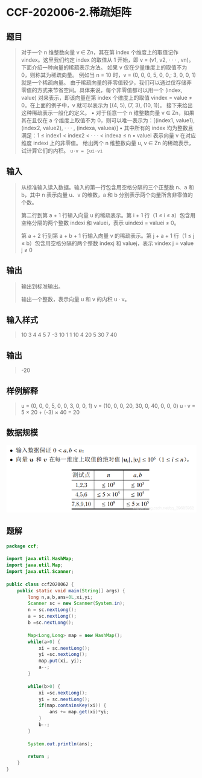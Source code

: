 # CCF-202006-2.稀疏矩阵

## 题目

>  对于一个 n 维整数向量 v ∈ Zn，其在第 index 个维度上的取值记作 vindex。这里我们约定 index 的取值从 1 开始，即 v = (v1, v2, · · · , vn)。下面介绍一种向量的稀疏表示方法。
> 如果 v 仅在少量维度上的取值不为 0，则称其为稀疏向量。
> 例如当 n = 10 时，v = (0, 0, 0, 5, 0, 0,; 3, 0, 0, 1) 就是一个稀疏向量。
> 由于稀疏向量的非零值较少，我们可以通过仅存储非零值的方式来节省空间。具体来说，每个非零值都可以用一个 (index, value) 对来表示，即该向量在第 index 个维度上的取值 vindex = value ≠ 0。在上面的例子中，v 就可以表示为 [(4, 5), (7, 3), (10, 1)]。
> 接下来给出这种稀疏表示一般化的定义。
> • 对于任意一个 n 维整数向量 v ∈ Zn，如果其在且仅在 a 个维度上取值不为 0，则可以唯一表示为：[(index1, value1), (index2, value2), · · · , (indexa, valuea)] • 其中所有的 index 均为整数且满足：1 ≤ index1 < index2 < · · · < indexa ≤ n
> • valuei 表示向量 v 在对应维度 indexi 上的非零值。
> 给出两个 n 维整数向量 u, v ∈ Zn 的稀疏表示，试计算它们的内积。
> ```u·v = ∑ui·vi```

## 输入

> 从标准输入读入数据。输入的第一行包含用空格分隔的三个正整数 n、a 和 b，其中 n 表示向量 u、v 的维数，a 和 b 分别表示两个向量所含非零值的个数。
>
> 第二行到第 a + 1 行输入向量 u 的稀疏表示。第 i + 1 行（1 ≤ i ≤ a）包含用空格分隔的两个整数 indexi 和 valuei，表示 uindexi = valuei ≠ 0。 
>
> 第 a + 2 行到第 a + b + 1 行输入向量 v 的稀疏表示。第 j + a + 1 行（1 ≤ j ≤ b）包含用空格分隔的两个整数 indexj 和 valuej，表示 vindex j = value j ≠ 0

## 输出

> 输出到标准输出。
>
> 输出一个整数，表示向量 u 和 v 的内积 u · v。

## 输入样式

>    10 3 4
> 	4 5
> 	7 -3
> 	10 1
> 	1 10
> 	4 20
> 	5 30
> 	7 40

## 输出

> -20

## 样例解释

> u = (0, 0, 0, 5, 0, 0, 3, 0, 0, 1)
> v = (10, 0, 0, 20, 30, 0, 40, 0, 0, 0)
> u · v = 5 × 20 + (-3) × 40 = 20

## 数据规模

![](https://github.com/YVictor13/CCFCSP/blob/master/image/20200826095722145.png)



## 题解

```java
package ccf;

import java.util.HashMap;
import java.util.Map;
import java.util.Scanner;

public class ccf2020062 {
	public static void main(String[] args) {
		long n,a,b,ans=0L,xi,yi;
		Scanner sc = new Scanner(System.in);
		n = sc.nextLong();
		a = sc.nextLong();
		b =sc.nextLong();
			
		Map<Long,Long> map = new HashMap();
		while(a>0) {
			xi = sc.nextLong();
			yi =sc.nextLong();
			map.put(xi, yi);
			a--;
		}
		
		while(b>0) {
			xi =sc.nextLong();
			yi = sc.nextLong();
			if(map.containsKey(xi)) {
				ans += map.get(xi)*yi;
			}
			b--;
		}
		
		System.out.println(ans);
		
		return ;
	}
}
```

